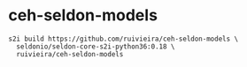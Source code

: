 # ceh-seldon-models

```
s2i build https://github.com/ruivieira/ceh-seldon-models \
  seldonio/seldon-core-s2i-python36:0.18 \
  ruivieira/ceh-seldon-models
```